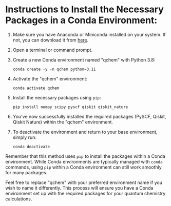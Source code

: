 # Instructions to Install the Necessary Packages in a Conda Environment:

1. Make sure you have Anaconda or Miniconda installed on your system. If not, you can download it from [here](https://docs.conda.io/projects/conda/en/latest/user-guide/install/index.html).

2. Open a terminal or command prompt.

3. Create a new Conda environment named "qchem" with Python 3.8:

   ```
   conda create -y -n qchem python=3.11
   ```

4. Activate the "qchem" environment:

   ```
   conda activate qchem
   ```

5. Install the necessary packages using `pip`:

   ```
   pip install numpy scipy pyscf qiskit qiskit_nature
   ```

6. You've now successfully installed the required packages (PySCF, Qiskit, Qiskit Nature) within the "qchem" environment.

7. To deactivate the environment and return to your base environment, simply run:

   ```
   conda deactivate
   ```

Remember that this method uses `pip` to install the packages within a Conda environment. While Conda environments are typically managed with `conda` commands, using `pip` within a Conda environment can still work smoothly for many packages.

Feel free to replace "qchem" with your preferred environment name if you wish to name it differently. This process will ensure you have a Conda environment set up with the required packages for your quantum chemistry calculations.